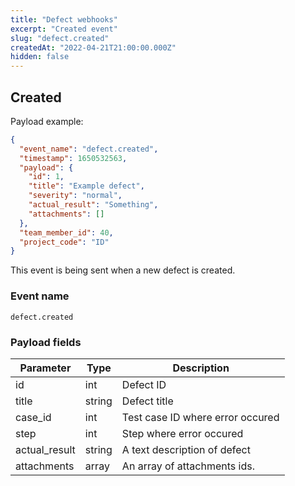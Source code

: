 ```yaml
---
title: "Defect webhooks"
excerpt: "Created event"
slug: "defect.created"
createdAt: "2022-04-21T21:00:00.000Z"
hidden: false
---
```


## Created

Payload example:

```json
{
  "event_name": "defect.created",
  "timestamp": 1650532563,
  "payload": {
    "id": 1,
    "title": "Example defect",
    "severity": "normal",
    "actual_result": "Something",
    "attachments": []
  },
  "team_member_id": 40,
  "project_code": "ID"
}
```

This event is being sent when a new defect is created.

### Event name

`defect.created`

### Payload fields

| Parameter     | Type   | Description                      |
|---------------|--------|----------------------------------|
| id            | int    | Defect ID                        |
| title         | string | Defect title                     |
| case_id       | int    | Test case ID where error occured |
| step          | int    | Step where error occured         |
| actual_result | string | A text description of defect     |
| attachments   | array  | An array of attachments ids.     |
